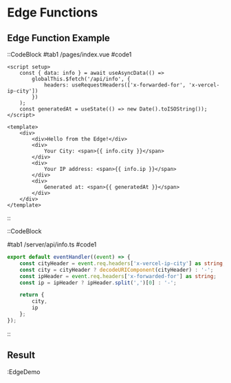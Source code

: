 # Edge Functions

## Edge Function Example

::CodeBlock
#tab1
/pages/index.vue
#code1

```vue
<script setup>
	const { data: info } = await useAsyncData(() =>
		globalThis.$fetch('/api/info', {
			headers: useRequestHeaders(['x-forwarded-for', 'x-vercel-ip-city'])
		})
	);
	const generatedAt = useState(() => new Date().toISOString());
</script>

<template>
	<div>
		<div>Hello from the Edge!</div>
		<div>
			Your City: <span>{{ info.city }}</span>
		</div>
		<div>
			Your IP address: <span>{{ info.ip }}</span>
		</div>
		<div>
			Generated at: <span>{{ generatedAt }}</span>
		</div>
	</div>
</template>
```

::

::CodeBlock

#tab1
/server/api/info.ts
#code1

```ts
export default eventHandler((event) => {
	const cityHeader = event.req.headers['x-vercel-ip-city'] as string;
	const city = cityHeader ? decodeURIComponent(cityHeader) : '-';
	const ipHeader = event.req.headers['x-forwarded-for'] as string;
	const ip = ipHeader ? ipHeader.split(',')[0] : '-';

	return {
		city,
		ip
	};
});
```

::

## Result

:EdgeDemo
